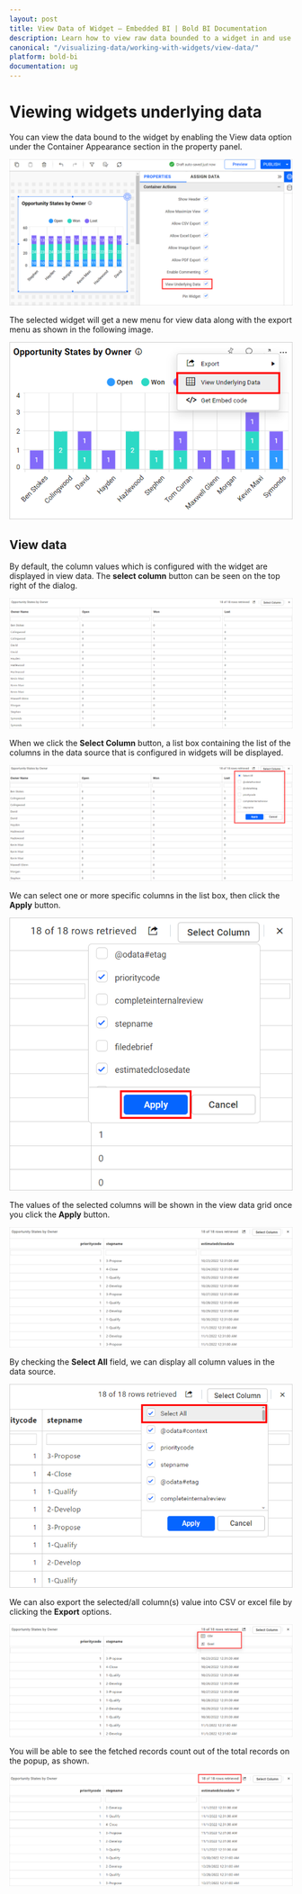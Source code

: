 ```yaml
---
layout: post
title: View Data of Widget – Embedded BI | Bold BI Documentation
description: Learn how to view raw data bounded to a widget in and use its different export options in Bold BI Embedded dashboard.
canonical: "/visualizing-data/working-with-widgets/view-data/"
platform: bold-bi
documentation: ug
---
```


# Viewing widgets underlying data

You can view the data bound to the widget by enabling the View data option under the Container Appearance section in the property panel.

![View data option](/static/assets/visualizing-data/working-with-widgets/images/viewdataoptionindesigner.png)

The selected widget will get a new menu for view data along with the export menu as shown in the following image.

![View data menu](/static/assets/visualizing-data/working-with-widgets/images/viewdataoptionincontrolmenu.png)

## View data

By default, the column values which is configured with the widget are displayed in view data. The **select column** button can be seen on the top right of the dialog.

![View data widget column](/static/assets/visualizing-data/working-with-widgets/images/viewdatadefaultcolumns.png)

When we click the **Select Column** button, a list box containing the list of the columns in the data source that is configured in widgets will be displayed.

![Select column list box](/static/assets/visualizing-data/working-with-widgets/images/viewdataSelectColumnListBox.png)

We can select one or more specific columns in the list box, then click the **Apply** button.
 
 ![Select specific column in listbox ](/static/assets/visualizing-data/working-with-widgets/images/viewdataSelectSpecificColumn.png#max-width=50%)

The values of the selected columns will be shown in the view data grid once you click the **Apply** button.

![Selected columns](/static/assets/visualizing-data/working-with-widgets/images/viewdataSelectedColumns.png)

By checking the **Select All** field, we can display all column values in the data source.

![Select all columns](/static/assets/visualizing-data/working-with-widgets/images/viewdataSelectAllColumn.png#max-width=50%)

We can also export the selected/all column(s) value into CSV or excel file by clicking the **Export** options.

![View data export](/static/assets/visualizing-data/working-with-widgets/images/viewdataexportmenu.png)

You will be able to see the fetched records count out of the total records on the popup, as shown.

![Total records count in view underlying data](/static/assets/visualizing-data/working-with-widgets/images/viewdatacountmessage.png)